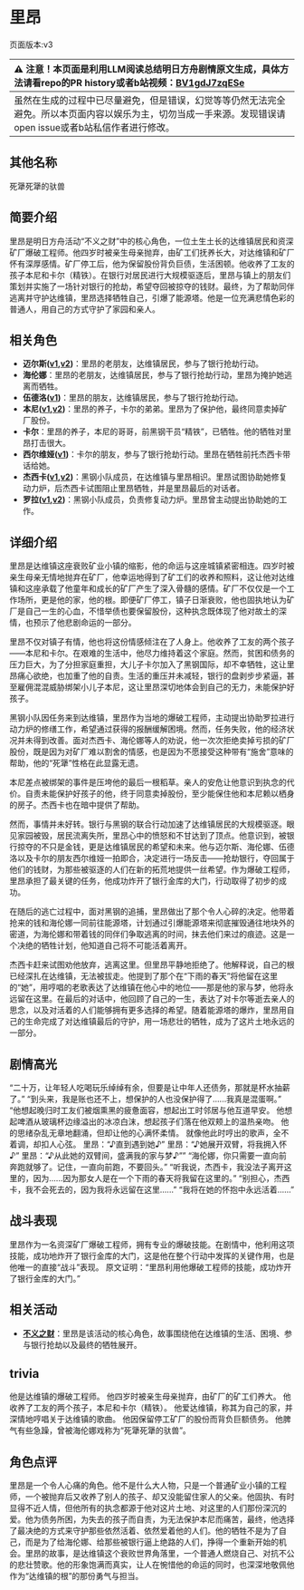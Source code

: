 # 里昂
页面版本:v3
 

| :warning: 注意！本页面是利用LLM阅读总结明日方舟剧情原文生成，具体方法请看repo的PR history或者b站视频：[BV1gdJ7zqESe](https://www.bilibili.com/video/BV1gdJ7zqESe/)         |
|:----------------------------|
| 虽然在生成的过程中已尽量避免，但是错误，幻觉等等仍然无法完全避免。所以本页面内容以娱乐为主，切勿当成一手来源。发现错误请open issue或者b站私信作者进行修改。|



## 其他名称
死犟死犟的驮兽
## 简要介绍
里昂是明日方舟活动“不义之财”中的核心角色，一位土生土长的达维镇居民和资深矿厂爆破工程师。他四岁时被亲生母亲抛弃，由矿工们抚养长大，对达维镇和矿厂怀有深厚感情。矿厂停工后，他为保留股份背负巨债，生活困顿。他收养了工友的孩子本尼和卡尔（精铁）。在银行对居民进行大规模驱逐后，里昂与镇上的朋友们策划并实施了一场针对银行的抢劫，希望夺回被掠夺的钱财。最终，为了帮助同伴逃离并守护达维镇，里昂选择牺牲自己，引爆了能源塔。他是一位充满悲情色彩的普通人，用自己的方式守护了家园和亲人。
## 相关角色
-   **迈尔斯([v1](../chars/extended_char_mai_er_si.md),[v2](extended_char_mai_er_si.md))**：里昂的老朋友，达维镇居民，参与了银行抢劫行动。
-   **海伦娜**：里昂的老朋友，达维镇居民，参与了银行抢劫行动，里昂为掩护她逃离而牺牲。
-   **伍德洛([v1](../chars/extended_char_wu_de_luo.md))**：里昂的朋友，达维镇居民，参与了银行抢劫行动。
-   **本尼([v1](../chars/extended_char_ben_ni.md),[v2](extended_char_ben_ni.md))**：里昂的养子，卡尔的弟弟。里昂为了保护他，最终同意卖掉矿厂股份。
-   **卡尔**：里昂的养子，本尼的哥哥，前黑钢干员“精铁”，已牺牲。他的牺牲对里昂打击很大。
-   **西尔维娅([v1](../chars/extended_char_xi_er_wei_ya.md))**：卡尔的朋友，参与了银行抢劫行动。里昂在牺牲前托杰西卡带话给她。
-   **杰西卡([v1](../chars/char_235_jesica.md),[v2](char_235_jesica.md))**：黑钢小队成员，在达维镇与里昂相识。里昂试图协助她修复动力炉，后杰西卡试图阻止里昂牺牲，并是里昂最后的对话者。
-   **罗拉([v1](../chars/extended_char_luo_la.md),[v2](extended_char_luo_la.md))**：黑钢小队成员，负责修复动力炉。里昂曾主动提出协助她的工作。
## 详细介绍
里昂是达维镇这座衰败矿业小镇的缩影，他的命运与这座城镇紧密相连。四岁时被亲生母亲无情地抛弃在矿厂，他幸运地得到了矿工们的收养和照料，这让他对达维镇和这座承载了他童年和成长的矿厂产生了深入骨髓的感情。矿厂不仅仅是一个工作场所，更是他的家，他的根。即便矿厂停工，镇子日渐衰败，他也固执地认为矿厂是自己一生的心血，不惜举债也要保留股份，这种执念既体现了他对故土的深情，也预示了他悲剧命运的一部分。

里昂不仅对镇子有情，他也将这份情感倾注在了人身上。他收养了工友的两个孩子——本尼和卡尔。在艰难的生活中，他尽力维持着这个家庭。然而，贫困和债务的压力巨大，为了分担家庭重担，大儿子卡尔加入了黑钢国际，却不幸牺牲，这让里昂痛心欲绝，也加重了他的自责。生活的重压并未减轻，银行的盘剥步步紧逼，甚至雇佣混混威胁绑架小儿子本尼，这让里昂深切地体会到自己的无力，未能保护好孩子。

黑钢小队因任务来到达维镇，里昂作为当地的爆破工程师，主动提出协助罗拉进行动力炉的修缮工作，希望通过获得的报酬缓解困境。然而，任务失败，他的经济状况并未得到改善。面对杰西卡、海伦娜等人的劝说，他一次次拒绝卖掉亏损的矿厂股份，既是因为对矿厂难以割舍的情感，也是因为不愿接受这种带有“施舍”意味的帮助，他的“死犟”性格在此显露无遗。

本尼差点被绑架的事件是压垮他的最后一根稻草。亲人的安危让他意识到执念的代价。自责未能保护好孩子的他，终于同意卖掉股份，至少能保住他和本尼赖以栖身的房子。杰西卡也在暗中提供了帮助。

然而，事情并未好转。银行与黑钢的联合行动加速了达维镇居民的大规模驱逐。眼见家园被毁，居民流离失所，里昂心中的愤怒和不甘达到了顶点。他意识到，被银行掠夺的不只是金钱，更是达维镇居民的希望和未来。他与迈尔斯、海伦娜、伍德洛以及卡尔的朋友西尔维娅一拍即合，决定进行一场反击——抢劫银行，夺回属于他们的钱财，为那些被驱逐的人们在新的拓荒地提供一丝希望。作为爆破工程师，里昂承担了最关键的任务，他成功炸开了银行金库的大门，行动取得了初步的成功。

在随后的逃亡过程中，面对黑钢的追捕，里昂做出了那个令人心碎的决定。他带着抢来的钱和海伦娜一同前往能源塔，计划通过引爆能源塔来彻底摧毁通往地块外的密道，为海伦娜和带着钱的同伴们争取逃离的时间，抹去他们来过的痕迹。这是一个决绝的牺牲计划，他知道自己将不可能活着离开。

杰西卡赶来试图劝他放弃，逃离这里。但里昂平静地拒绝了。他解释说，自己的根已经深扎在达维镇，无法被拔走。他提到了那个在“下雨的春天”将他留在这里的“她”，用哼唱的老歌表达了达维镇在他心中的地位——那是他的家与梦，他将永远留在这里。在最后的对话中，他回顾了自己的一生，表达了对卡尔等逝去亲人的思念，以及对活着的人们能够拥有更多选择的希望。随着能源塔的爆炸，里昂用自己的生命完成了对达维镇最后的守护，用一场悲壮的牺牲，成为了这片土地永远的一部分。
## 剧情高光
“二十万，让年轻人吃喝玩乐绰绰有余，但要是让中年人还债务，那就是杯水抽薪了。”
“到头来，我是账也还不上，想保护的人也没保护得了......我真是混蛋啊。”
“他想起晚归时工友们被烟熏黑的疲惫面容，想起出工时邻居与他互道早安。 他想起啤酒从玻璃杯边缘溢出的冰凉白沫，想起孩子们落在他双颊上的温热亲吻。 他的思绪杂乱无章地翻涌，但却让他的心满怀柔情。 就像他此时哼出的歌声，全不着调，却扣人心弦。 里昂：“♪直到遇到她♪” 里昂：“♪她展开双臂，将我拥入怀♪” 里昂：“♪从此她的双臂间，盛满我的家与梦♪””
“海伦娜，你只需要一直向前奔跑就够了。记住，一直向前跑，不要回头。”
“听我说，杰西卡，我没法子离开这里的，因为......因为那女人是在一个下雨的春天将我留在这里的。”
“别担心，杰西卡，我不会死去的，因为我将永远留在这里......”
“我将在她的怀抱中永远活着......”
## 战斗表现
里昂作为一名资深矿厂爆破工程师，拥有专业的爆破技能。在剧情中，他利用这项技能，成功地炸开了银行金库的大门，这是他在整个行动中发挥的关键作用，也是他唯一的直接“战斗”表现。
原文证明：“里昂利用他爆破工程师的技能，成功炸开了银行金库的大门。”
## 相关活动
-   **[不义之财](../stories/act28side.md)**：里昂是该活动的核心角色，故事围绕他在达维镇的生活、困境、参与银行抢劫以及最终的牺牲展开。
## trivia
他是达维镇的爆破工程师。
他四岁时被亲生母亲抛弃，由矿厂的矿工们养大。
他收养了工友的两个孩子，本尼和卡尔（精铁）。
他爱达维镇，称其为自己的家，并深情地哼唱关于达维镇的歌曲。
他因保留停工矿厂的股份而背负巨额债务。
他脾气有些急躁，曾被海伦娜戏称为“死犟死犟的驮兽”。
## 角色点评
里昂是一个令人心痛的角色。他不是什么大人物，只是一个普通矿业小镇的工程师，一个被抛弃后又收养了别人的孩子、却又没能留住家人的父亲。他固执、有时显得不近人情，但他所有的执念都源于他对这片土地、对这里的人们那份深沉的爱。他为债务所困，为失去的孩子而自责，为无法保护本尼而痛苦，最终，他选择了最决绝的方式来守护那些依然活着、依然爱着他的人们。他的牺牲不是为了自己，而是为了给海伦娜、给那些被银行逼上绝路的人们，挣得一个重新开始的机会。里昂的故事，是达维镇这个衰败世界角落里，一个普通人燃烧自己、对抗不公的悲壮赞歌。他的形象饱满而真实，让人在惋惜他的命运的同时，也深深地敬佩他作为“达维镇的根”的那份勇气与担当。